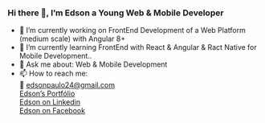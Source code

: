 ### Hi there 👋, I’m Edson a Young Web & Mobile Developer 

<!--
**EdsonPaulo/EdsonPaulo** is a ✨ _special_ ✨ repository because its `README.md` (this file) appears on your GitHub profile.

Here are some ideas to get you started:
- 😄 Pronouns: ...
- ⚡ Fun fact: ...
- 👯 I’m looking to collaborate on ...
- 🤔 I’m looking for help with Freelancer Jobs 


-->

- 🔭 I’m currently working on FrontEnd Development of a Web Platform (medium scale) with Angular 8+
- 🌱 I’m currently learning FrontEnd with React & Angular & Ract Native for Mobile Development..
- 💬 Ask me about: Web & Mobile Development
- 📫 How to reach me: <br>
     :e-mail: edsonpaulo24@gmail.com <br>
      <a href="https://www.facebook.com/EdsonGregorioEG"> Edson’s Portfólio</a> <br>
      <a href="https://www.linkedin.com/in/edsonpaulo1/"> Edson on Linkedin </a> <br>
      <a href="https://www.facebook.com/EdsonGregorioEG"> Edson on Facebook </a> <br>
      
      
      
      
     
